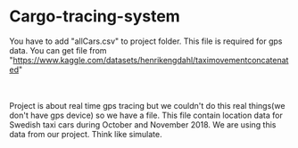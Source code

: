 # Cargo-tracing-system
You have to add "allCars.csv" to project folder. This file is required for gps data. You can get file from "https://www.kaggle.com/datasets/henrikengdahl/taximovementconcatenated"  </br>  </br>  </br>

Project is about real time gps tracing but we couldn't do this real things(we don't have gps device) so we have a file. This file contain location data for Swedish taxi cars during October and November 2018. We are using this data from our project. Think like simulate.

